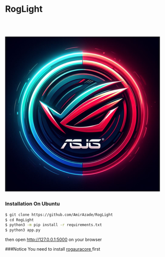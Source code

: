 # RogLight

<h1 align="center">
  <br>
  <img src=".imgs/roglight.jpeg" alt="RogLight">
</h1>

### Installation On Ubuntu

```bash
$ git clone https://github.com/AmirAzade/RogLight
$ cd RogLight
$ python3 -m pip install -r requirements.txt
$ python3 app.py
```
then open http://127.0.0.1:5000 on your browser

###Notice
You need to install <a href = "https://github.com/wroberts/rogauracore"> rogauracore </a> first
